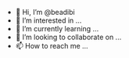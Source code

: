 - 👋 Hi, I’m @beadibi
- 👀 I’m interested in ...
- 🌱 I’m currently learning ...
- 💞️ I’m looking to collaborate on ...
- 📫 How to reach me ...

<!---
beadibi/beadibi is a ✨ special ✨ repository because its `README.md` (this file) appears on your GitHub profile.
You can click the Preview link to take a look at your changes.
--->
